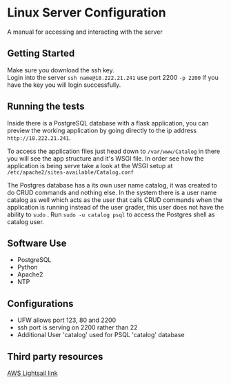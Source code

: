 # Linux Server Configuration
A manual for accessing  and interacting with the server

## Getting Started

Make sure you download the ssh key.  
Login into the server `ssh name@18.222.21.241` use port 2200 `-p 2200`
If you have the key you will login successfully.

## Running the tests
Inside there is a PostgreSQL database with a flask application, you can preview the working application by going directly to the ip address `http://18.222.21.241`. 

To access the application files just head down to `/var/www/Catalog` in there you will see the app structure and it's WSGI file. In order see how the application is being serve take a look at the WSGI setup at `/etc/apache2/sites-available/Catalog.conf` 


The Postgres database has a its own user name catalog, it was created to do CRUD commands and nothing else. In the system there is a user name catalog as well which acts as the user that calls CRUD commands when the application is running instead of the user grader, this user does not have the ability to `sudo` . Run `sudo -u catalog psql`  to access the Postgres shell as catalog user.


## Software Use
* PostgreSQL
* Python 
* Apache2 
* NTP

## Configurations
  * UFW allows port 123, 80 and 2200
  * ssh port is serving on 2200 rather than 22
  * Additional User 'catalog' used for PSQL 'catalog' database



## Third party resources
[AWS Lightsail link](https://aws.amazon.com/lightsail/)
